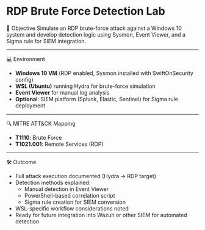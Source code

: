 # RDP Brute Force Detection Lab

 🎯 Objective
Simulate an RDP brute-force attack against a Windows 10 system and develop detection logic using Sysmon, Event Viewer, and a Sigma rule for SIEM integration.

---

 💻 Environment
- **Windows 10 VM** (RDP enabled, Sysmon installed with SwiftOnSecurity config)
- **WSL (Ubuntu)** running Hydra for brute-force simulation
- **Event Viewer** for manual log analysis
- **Optional**: SIEM platform (Splunk, Elastic, Sentinel) for Sigma rule deployment

---

 🔍 MITRE ATT&CK Mapping
- **T1110**: Brute Force  
- **T1021.001**: Remote Services (RDP)  

---

 🛠️ Outcome
- Full attack execution documented (Hydra → RDP target)
- Detection methods explained:
  - Manual detection in Event Viewer
  - PowerShell-based correlation script
  - Sigma rule creation for SIEM conversion
- WSL-specific workflow considerations noted
- Ready for future integration into Wazuh or other SIEM for automated detection
